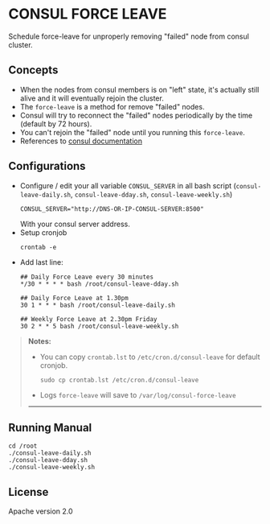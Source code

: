 # CONSUL FORCE LEAVE

Schedule force-leave for unproperly removing "failed" node from consul cluster.

## Concepts
* When the nodes from consul members is on "left" state, it's actually still alive and it will eventually rejoin the cluster.
* The `force-leave` is a method for remove "failed" nodes.
* Consul will try to reconnect the "failed" nodes periodically by the time (default by 72 hours).
* You can't rejoin the "failed" node until you running this `force-leave`.
* References to [consul documentation](https://www.consul.io/docs/index.html)

## Configurations
* Configure / edit your all variable `CONSUL_SERVER` in all bash script (`consul-leave-daily.sh`, `consul-leave-dday.sh`, `consul-leave-weekly.sh`)
  ```
  CONSUL_SERVER="http://DNS-OR-IP-CONSUL-SERVER:8500"
  ```
  With your consul server address.
* Setup cronjob
  ```
  crontab -e
  ```
* Add last line:
  ```
  ## Daily Force Leave every 30 minutes
  */30 * * * * bash /root/consul-leave-dday.sh

  ## Daily Force Leave at 1.30pm
  30 1 * * * bash /root/consul-leave-daily.sh

  ## Weekly Force Leave at 2.30pm Friday
  30 2 * * 5 bash /root/consul-leave-weekly.sh
  ```

> **Notes:**
> * You can copy `crontab.lst` to `/etc/cron.d/consul-leave` for default cronjob.
>   ```
>   sudo cp crontab.lst /etc/cron.d/consul-leave
>   ```
> * Logs `force-leave` will save to `/var/log/consul-force-leave`
> -----

## Running Manual
```
cd /root
./consul-leave-daily.sh
./consul-leave-dday.sh
./consul-leave-weekly.sh
```

## License
Apache version 2.0

